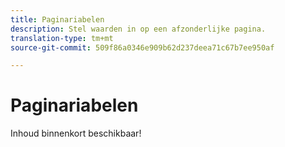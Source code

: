 ```yaml
---
title: Paginariabelen
description: Stel waarden in op een afzonderlijke pagina.
translation-type: tm+mt
source-git-commit: 509f86a0346e909b62d237deea71c67b7ee950af

---
```



# Paginariabelen

Inhoud binnenkort beschikbaar!

